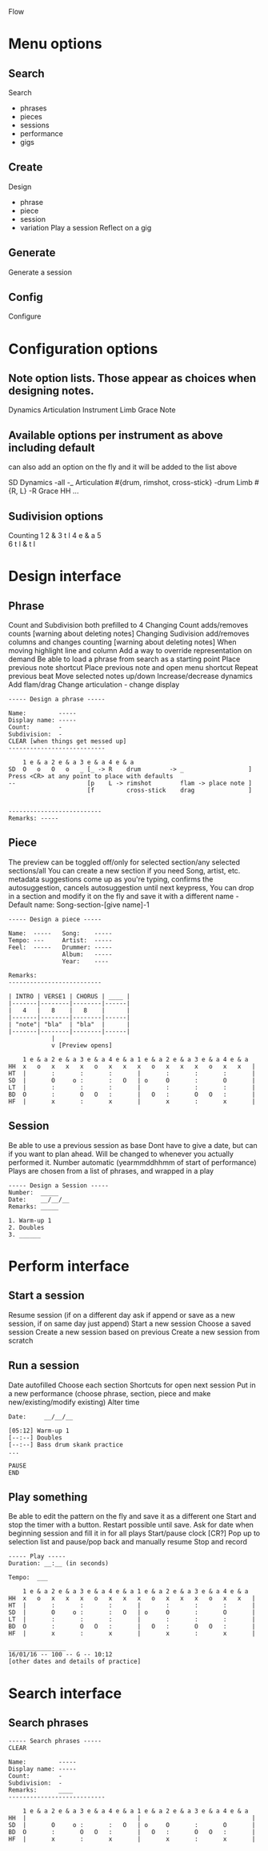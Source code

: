 Flow

# Menu options

## Search
Search
- phrases
- pieces
- sessions
- performance
- gigs

## Create
Design
- phrase
- piece
- session
- variation
Play a session
Reflect on a gig


## Generate
Generate a session

## Config
Configure

# Configuration options
## Note option lists. Those appear as choices when designing notes.
Dynamics
Articulation
Instrument
Limb
Grace Note

## Available options per instrument as above including default
can also add an option on the fly and it will be added to the list above

SD Dynamics -all -_
   Articulation #{drum, rimshot, cross-stick} -drum
   Limb #{R, L} -R
   Grace
HH
...

## Sudivision options
Counting 1
         2 &
         3 t l
         4 e & a
         5  
         6 t l & t l

# Design interface

## Phrase

Count and Subdivision both prefilled to 4
Changing Count adds/removes counts [warning about deleting notes]
Changing Sudivision add/removes columns and changes counting [warning about deleting notes]
When moving highlight line and column
Add a way to override representation on demand
Be able to load a phrase from search as a starting point
Place previous note shortcut
Place previous note and open menu shortcut
Repeat previous beat
Move selected notes up/down
Increase/decrease dynamics
Add flam/drag
Change articulation - change display

~~~~~
----- Design a phrase -----

Name:         -----
Display name: -----
Count:        -
Subdivision:  -
CLEAR [when things get messed up]
---------------------------

    1 e & a 2 e & a 3 e & a 4 e & a
SD  O   o   O   o   _ [_ -> R    drum        -> _                  ] Press <CR> at any point to place with defaults
--                    [p    L -> rimshot        flam -> place note ]
                      [f         cross-stick    drag               ]
                        

--------------------------
Remarks: -----
~~~~~


## Piece
The preview can be toggled off/only for selected section/any selected sections/all
You can create a new section if you need
Song, artist, etc. metadata suggestions come up as you're typing, <CR> confirms the autosuggestion, <ESC> cancels autosuggestion until next keypress, 
You can drop in a section and modify it on the fly and save it with a different name - Default name: Song-section-[give name]-1

~~~~~
----- Design a piece -----

Name:  -----   Song:    -----
Tempo: ---     Artist:  -----
Feel:  -----   Drummer: -----
               Album:   -----
               Year:    ----

Remarks:
--------------------------

| INTRO | VERSE1 | CHORUS | ____ |
|-------|--------|--------|------|
|   4   |   8    |   8    |      |
|-------|--------|--------|------|
| "note"| "bla"  | "bla"  |      |
|-------|--------|--------|------|
            |
            v [Preview opens]

    1 e & a 2 e & a 3 e & a 4 e & a 1 e & a 2 e & a 3 e & a 4 e & a 
HH  x   o   x   x   x   o   x   x   x   o   x   x   x   o   x   x   |
HT  |       :       :       :       |       :       :       :       |
SD  |       O     o :       :   O   | o     O       :       O       |
LT  |       :       :       :       |       :       :       :       |
BD  O       :       O   O   :       |   O   :       O   O   :       |
HF  |       x       :       x       |       x       :       x       |
~~~~~

## Session
Be able to use a previous session as base
Dont have to give a date, but can if you want to plan ahead. Will be changed to whenever you actually performed it.
Number automatic (yearmmddhhmm of start of performance)
Plays are chosen from a list of phrases, and wrapped in a play

~~~~~
----- Design a Session -----
Number:  _____
Date:    __/__/__
Remarks: _____

1. Warm-up 1
2. Doubles
3. ______
~~~~~

# Perform interface

## Start a session
Resume session (if on a different day ask if append or save as a new session, if on same day just append)
Start a new session
    Choose a saved session
    Create a new session based on previous
    Create a new session from scratch

## Run a session
Date autofilled
Choose each section
Shortcuts for open next session
Put in a new performance (choose phrase, section, piece and make new/existing/modify existing)
Alter time

~~~~~
Date:     __/__/__

[05:12] Warm-up 1 
[--:--] Doubles
[--:--] Bass drum skank practice
...

PAUSE
END
~~~~~

## Play something

Be able to edit the pattern on the fly and save it as a different one
Start and stop the timer with a button. Restart possible until save.
Ask for date when beginning session and fill it in for all plays
Start/pause clock [CR?]
Pop up to selection list and pause/pop back and manually resume
Stop and record

~~~~~
----- Play -----
Duration: __:__ (in seconds)

Tempo:  ___

    1 e & a 2 e & a 3 e & a 4 e & a 1 e & a 2 e & a 3 e & a 4 e & a 
HH  x   o   x   x   x   o   x   x   x   o   x   x   x   o   x   x   |
HT  |       :       :       :       |       :       :       :       |
SD  |       O     o :       :   O   | o     O       :       O       |
LT  |       :       :       :       |       :       :       :       |
BD  O       :       O   O   :       |   O   :       O   O   :       |
HF  |       x       :       x       |       x       :       x       |

________________
16/01/16 -- 100 -- G -- 10:12
[other dates and details of practice]
~~~~~


# Search interface

## Search phrases

~~~~~
----- Search phrases -----
CLEAR

Name:         -----
Display name: -----
Count:        -
Subdivision:  -
Remarks:      ____
---------------------------

    1 e & a 2 e & a 3 e & a 4 e & a 1 e & a 2 e & a 3 e & a 4 e & a 
HH  |                               |                               |
SD  |       O     o :       :   O   | o     O       :       O       |
BD  O       :       O   O   :       |   O   :       O   O   :       |
HF  |       x       :       x       |       x       :       x       |


~~~~~



